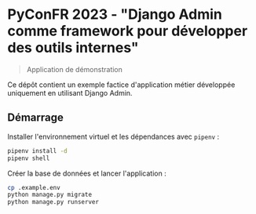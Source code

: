 # PyConFR 2023 - "Django Admin comme framework pour développer des outils internes"

> Application de démonstration

Ce dépôt contient un exemple factice d'application métier développée uniquement en utilisant Django Admin.

## Démarrage

Installer l'environnement virtuel et les dépendances avec `pipenv` :

```bash
pipenv install -d
pipenv shell
```

Créer la base de données et lancer l'application :

```bash
cp .example.env
python manage.py migrate
python manage.py runserver
```
